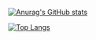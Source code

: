 [![Anurag's GitHub stats](https://github-readme-stats.vercel.app/api?username=MoshiKoi)](https://github.com/anuraghazra/github-readme-stats)

[![Top Langs](https://github-readme-stats.vercel.app/api/top-langs/?username=MoshiKoi)](https://github.com/anuraghazra/github-readme-stats)
